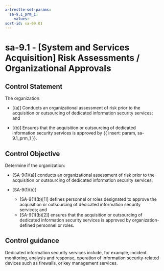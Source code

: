 ```yaml
---
x-trestle-set-params:
  sa-9.1_prm_1:
    values:
sort-id: sa-09.01
---
```


# sa-9.1 - \[System and Services Acquisition\] Risk Assessments / Organizational Approvals

## Control Statement

The organization:

- \[(a)\] Conducts an organizational assessment of risk prior to the acquisition or outsourcing of dedicated information security services; and

- \[(b)\] Ensures that the acquisition or outsourcing of dedicated information security services is approved by {{ insert: param, sa-9.1_prm_1 }}.

## Control Objective

Determine if the organization:

- \[SA-9(1)(a)\] conducts an organizational assessment of risk prior to the acquisition or outsourcing of dedicated information security services;

- \[SA-9(1)(b)\]

  - \[SA-9(1)(b)[1]\] defines personnel or roles designated to approve the acquisition or outsourcing of dedicated information security services; and
  - \[SA-9(1)(b)[2]\] ensures that the acquisition or outsourcing of dedicated information security services is approved by organization-defined personnel or roles.

## Control guidance

Dedicated information security services include, for example, incident monitoring, analysis and response, operation of information security-related devices such as firewalls, or key management services.
